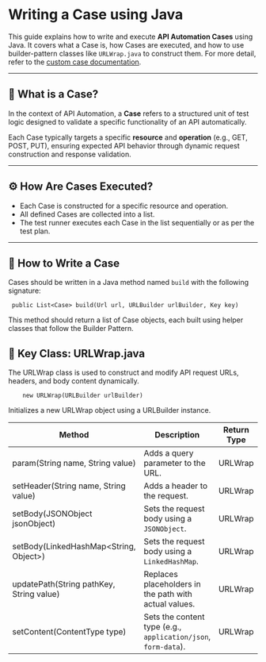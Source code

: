 # Writing a Case using Java

This guide explains how to write and execute **API Automation Cases** using Java. It covers what a Case is, how Cases are executed, and how to use builder-pattern classes like `URLWrap.java` to construct them. For more detail, refer to the <a href="https://writer.zoho.com/writer/open/uj6mi18c42f2fe66c48438ee8b33b6a383dfa" target="_blank">custom case documentation</a>.

---

## 📌 What is a Case?

In the context of API Automation, a **Case** refers to a structured unit of test logic designed to validate a specific functionality of an API automatically.

Each Case typically targets a specific **resource** and **operation** (e.g., GET, POST, PUT), ensuring expected API behavior through dynamic request construction and response validation.

---

## ⚙️ How Are Cases Executed?

- Each Case is constructed for a specific resource and operation.
- All defined Cases are collected into a list.
- The test runner executes each Case in the list sequentially or as per the test plan.

---

## 🧱 How to Write a Case

Cases should be written in a Java method named `build` with the following signature:

     public List<Case> build(Url url, URLBuilder urlBuilder, Key key)

This method should return a list of Case objects, each built using helper classes that follow the Builder Pattern.

## 🔨 Key Class: URLWrap.java

The URLWrap class is used to construct and modify API request URLs, headers, and body content dynamically.

        new URLWrap(URLBuilder urlBuilder)

Initializes a new URLWrap object using a URLBuilder instance.

| Method                                      | Description                                                 | Return Type |
|---------------------------------------------|-------------------------------------------------------------|-------------|
| param(String name, String value)          | Adds a query parameter to the URL.                          | URLWrap   |
| setHeader(String name, String value)      | Adds a header to the request.                               | URLWrap   |
| setBody(JSONObject jsonObject)            | Sets the request body using a `JSONObject`.                 | URLWrap   |
| setBody(LinkedHashMap<String, Object>)    | Sets the request body using a `LinkedHashMap`.              | URLWrap   |
| updatePath(String pathKey, String value)  | Replaces placeholders in the path with actual values.       | URLWrap   |
| setContent(ContentType type)              | Sets the content type (e.g., `application/json`, `form-data`). | URLWrap |
